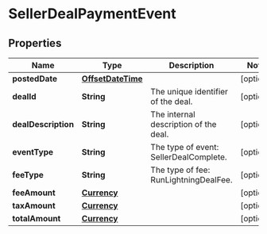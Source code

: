 # SellerDealPaymentEvent

## Properties
Name | Type | Description | Notes
------------ | ------------- | ------------- | -------------
**postedDate** | [**OffsetDateTime**](OffsetDateTime.md) |  |  [optional]
**dealId** | **String** | The unique identifier of the deal. |  [optional]
**dealDescription** | **String** | The internal description of the deal. |  [optional]
**eventType** | **String** | The type of event: SellerDealComplete. |  [optional]
**feeType** | **String** | The type of fee: RunLightningDealFee. |  [optional]
**feeAmount** | [**Currency**](Currency.md) |  |  [optional]
**taxAmount** | [**Currency**](Currency.md) |  |  [optional]
**totalAmount** | [**Currency**](Currency.md) |  |  [optional]
